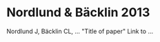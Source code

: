 Nordlund & Bäcklin 2013
======================

Nordlund J, Bäcklin CL, ... "Title of paper" 
Link to ...
